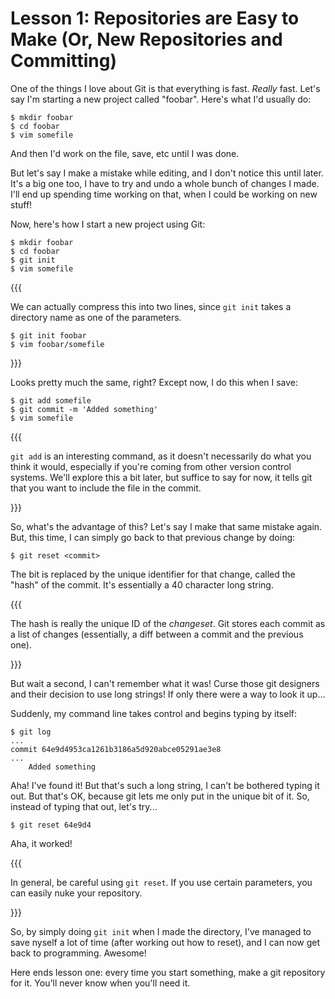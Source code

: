 # Lesson 1: Repositories are Easy to Make  (Or, New Repositories and Committing)

One of the things I love about Git is that everything is fast. *Really* fast.
Let's say I'm starting a new project called "foobar". Here's what I'd usually
do:

	$ mkdir foobar
	$ cd foobar
	$ vim somefile

And then I'd work on the file, save, etc until I was done.

But let's say I make a mistake while editing, and I don't notice this until
later. It's a big one too, I have to try and undo a whole bunch of changes
I made. I'll end up spending time working on that, when I could be working
on new stuff!

Now, here's how I start a new project using Git:

	$ mkdir foobar
	$ cd foobar
	$ git init
	$ vim somefile

{{{

We can actually compress this into two lines, since `git init` takes a
directory name as one of the parameters.

	$ git init foobar
	$ vim foobar/somefile

}}}

Looks pretty much the same, right? Except now, I do this when I save:

	$ git add somefile
	$ git commit -m 'Added something'
	$ vim somefile

{{{

`git add` is an interesting command, as it doesn't necessarily do what you think
it would, especially if you're coming from other version control systems. We'll
explore this a bit later, but suffice to say for now, it tells git that you want
to include the file in the commit.

}}}

So, what's the advantage of this? Let's say I make that same mistake again. But,
this time, I can simply go back to that previous change by doing:

	$ git reset <commit>


The <commit> bit is replaced by the unique identifier for that change, called 
the "hash" of the commit. It's essentially a 40 character long string.

{{{

The hash is really the unique ID of the *changeset*. Git stores each commit as a
list of changes (essentially, a diff between a commit and the previous one).

}}}

But wait a second, I can't remember what it was! Curse those git designers and
their decision to use long strings! If only there were a way to look it up...

Suddenly, my command line takes control and begins typing by itself:

	$ git log
	...
	commit 64e9d4953ca1261b3186a5d920abce05291ae3e8
	...
		Added something

Aha! I've found it! But that's such a long string, I can't be bothered typing it
out. But that's OK, because git lets me only put in the unique bit of it. So,
instead of typing that out, let's try...

	$ git reset 64e9d4

Aha, it worked!

{{{

In general, be careful using `git reset`. If you use certain parameters, you can
easily nuke your repository.

}}}

So, by simply doing `git init` when I made the directory, I've managed to save
nyself a lot of time (after working out how to reset), and I can now get back
to programming. Awesome!

Here ends lesson one: every time you start something, make a git repository for
it. You'll never know when you'll need it.